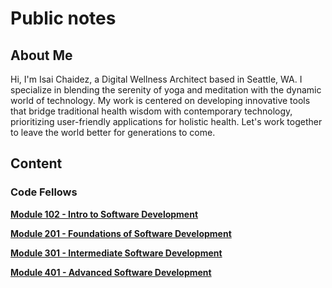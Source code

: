 # Public notes

## About Me

Hi, I'm Isai Chaidez, a Digital Wellness Architect based in Seattle, WA. I specialize
in blending the serenity of yoga and meditation with the dynamic world of technology.
My work is centered on developing innovative tools that bridge traditional health
wisdom with contemporary technology, prioritizing user-friendly applications for
holistic health. Let's work together to leave the world better for generations to
come.

## Content

### Code Fellows

**[Module 102 - Intro to Software Development](./102/README.md)**

**[Module 201 - Foundations of Software Development](./201/README.md)**

**[Module 301 - Intermediate Software Development](./301/README.md)**

**[Module 401 - Advanced Software Development](./401/README.md)**
